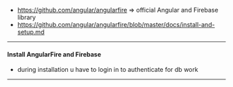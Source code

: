 - https://github.com/angular/angularfire => official Angular and Firebase library
- https://github.com/angular/angularfire/blob/master/docs/install-and-setup.md
---
#### Install AngularFire and Firebase
- during installation u have to login in to authenticate for db work
---